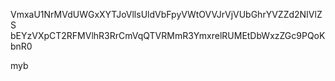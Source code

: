 VmxaU1NrMVdUWGxXYTJoVllsUldVbFpyVWtOVVJrVjVUbGhrYVZZd2NIVlZS
bEYzVXpCT2RFMVlhR3RrCmVqQTVRMmR3YmxrelRUMEtDbWxzZGc9PQoKbnR0

myb